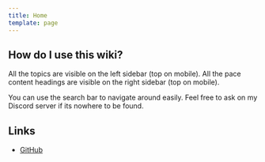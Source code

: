 ```yaml
---
title: Home
template: page
---
```


## How do I use this wiki?

All the topics are visible on the left sidebar (top on mobile). All the pace content headings are visible on the right sidebar (top on mobile).

You can use the search bar to navigate around easily. Feel free to ask on my Discord server if its nowhere to be found.

## Links
-   [GitHub](https://github.com/BlaNKtext/YukinoCustom)
